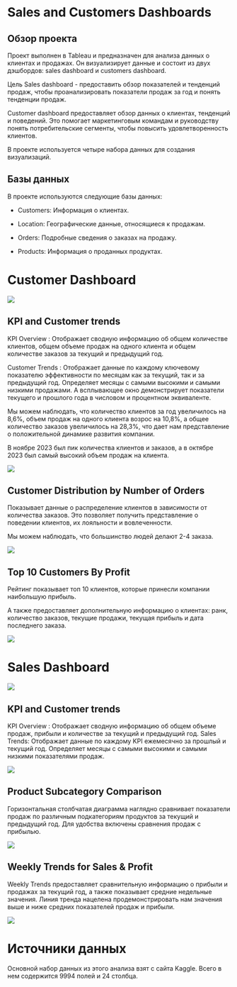 # Sales and Customers Dashboards

## Обзор проекта

Проект выполнен в Tableau и предназначен для анализа данных о клиентах и продажах. Он визуализирует данные и состоит из двух дэшбордов: sales dashboard и customers dashboard.

Цель Sales dashboard - предоставить обзор показателей и тенденций продаж, чтобы проанализировать показатели продаж за год и понять тенденции продаж.

Customer dashboard предоставляет обзор данных о клиентах, тенденций и поведений. Это помогает маркетинговым командам и руководству понять потребительские сегменты, чтобы повысить удовлетворенность клиентов.

В проекте используется четыре набора данных для создания визуализаций.

## Базы данных

В проекте используются следующие базы данных:

  - Customers: Информация о клиентах.

  - Location: Географические данные, относящиеся к продажам.

  - Orders: Подробные сведения о заказах на продажу.

  - Products: Информация о проданных продуктах.

# Customer Dashboard

![](customer.png)

## KPI and Customer trends

KPI Overview :  Отображает сводную информацию об общем количестве клиентов, общем объеме продаж на одного клиента и общем количестве заказов за текущий и предыдущий год.

Customer Trends : Отображает данные по каждому ключевому показателю эффективности по месяцам как за текущий, так и за предыдущий год. Определяет месяцы с самыми высокими и самыми низкими продажами. А всплывающее окно демонстрирует показатели текущего и прошлого года в числовом и процентном эквиваленте.

Мы можем наблюдать, что количество клиентов за год увеличилось на 8,6%, объем продаж на одного клиента возрос на 10,8%, а общее количество заказов увеличилось на 28,3%, что дает нам представление о положительной динамике развития компании.

В ноябре 2023 был пик количества клиентов и заказов, а в октябре 2023 был самый высокий объем продаж на клиента.

![](kpi_customer.png)

## Customer Distribution by Number of Orders

Показывает данные о распределение клиентов в зависимости от количества заказов. Это позволяет получить представление о поведении клиентов, их лояльности и вовлеченности.

Мы можем наблюдать, что большинство людей делают 2-4 заказа.

![](customer_distribution.png)

## Top 10 Customers By Profit

Рейтинг показывает топ 10 клиентов, которые принесли компании наибольшую прибыль. 

А также предоставляет дополнительную информацию о клиентах: ранк, количество заказов, текущие продажи, текущая прибыль и дата последнего заказа.

![](top_customer.png)

# Sales Dashboard

![](sales.png)

## KPI and Customer trends

KPI Overview : Отображает сводную информацию об общем объеме продаж, прибыли и количестве за текущий и предыдущий год.
Sales Trends: Отображает данные по каждому KPI ежемесячно за прошлый и текущий год. Определяет месяцы с самыми высокими и самыми низкими показателями продаж.

![](kpi_sales.png)

## Product Subcategory Comparison

Горизонтальная столбчатая диаграмма наглядно сравнивает показатели продаж по различным подкатегориям продуктов за текущий и предыдущий год.
Для удобства включены сравнения продаж с прибылью.

![](subcategory.png)

## Weekly Trends for Sales & Profit

Weekly Trends предоставляет сравнительную информацию о прибыли и продажах за текущий год, а также показывает средние недельные значения.
Линия тренда нацелена продемонстрировать нам значения выше и ниже средних показателей продаж и прибыли.

![](trends_sales.png)

# Источники данных

Основной набор данных из этого анализа взят с сайта Kaggle.
Всего в нем содержится 9994 полей и 24 столбца.
















